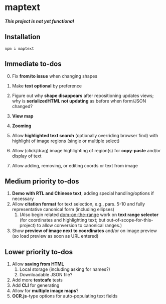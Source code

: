 # maptext

***This project is not yet functional***

## Installation

```
npm i maptext
```

## Immediate to-dos

0. Fix **from/to issue** when changing shapes
0. Make **text optional** by preference
0. Figure out why **shape disappears** after repositioning updates views;
    why is **serializedHTML not updating** as before when form/JSON changed?

0. **View map**
0. **Zooming**

1. Allow **highlighted text search** (optionally overriding browser
    find) with highlight of image regions (single or multiple select)
2. Allow (click/drag) image highlighting of region(s)
    for **copy-paste** and/or display of text
3. Allow adding, removing, or editing coords or text from image

## Medium priority to-dos

1. **Demo with RTL and Chinese text**, adding special
    handling/options if necessary
1. Allow **citation format** for text selection, e.g., pars. 5-10 and
    fully representative canonical form (including ellipses)
    1. (Also begin related [dom-on-the-range](http://github.com/brettz9/dom-on-the-range)
      work on **text range selector** (for coordinates and
        highlighting text; but out-of-scope-for-this-project) to
        allow conversion to canonical ranges.)
1. Show **preview of image next to coordinates** and/or on image
    preview (so load preview as soon as URL entered)

## Lower priority to-dos

1. Allow **saving from HTML**
    1. Local storage (including asking for names?)
    2. Downloadable JSON file?
2. Add more **testcafe** tests
3. Add **CLI** for generating
4. Allow for **multiple image maps**?
5. **OCR.js**-type options for auto-populating text fields
